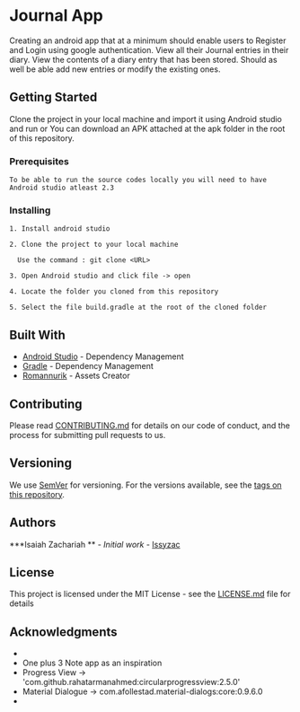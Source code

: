 # Journal App

Creating an android app that at a minimum should enable users to Register and Login using google authentication. View all their Journal entries in their diary. View the contents of a diary entry that has been stored. Should as well be able add new entries or modify the existing ones.

## Getting Started

Clone the project in your local machine and import it using Android studio and run or You can download an APK attached at the apk folder in the root of this repository.

### Prerequisites

```
To be able to run the source codes locally you will need to have Android studio atleast 2.3

```

### Installing

```
1. Install android studio 

2. Clone the project to your local machine

  Use the command : git clone <URL>

3. Open Android studio and click file -> open

4. Locate the folder you cloned from this repository

5. Select the file build.gradle at the root of the cloned folder

```

## Built With

* [Android Studio](https://developer.android.com/studio/) - Dependency Management 
* [Gradle](https://gradle.org/) - Dependency Management
* [Romannurik](https://romannurik.github.io/) - Assets Creator

## Contributing

Please read [CONTRIBUTING.md](https://gist.github.com/PurpleBooth/b24679402957c63ec426) for details on our code of conduct, and the process for submitting pull requests to us.

## Versioning

We use [SemVer](http://semver.org/) for versioning. For the versions available, see the [tags on this repository](https://github.com/your/project/tags). 

## Authors

***Isaiah Zachariah ** - *Initial work* - [Issyzac](https://github.com/issyzac)

## License

This project is licensed under the MIT License - see the [LICENSE.md](LICENSE.md) file for details

## Acknowledgments

* 
* One plus 3 Note app as an inspiration
* Progress View -> 'com.github.rahatarmanahmed:circularprogressview:2.5.0'
* Material Dialogue -> com.afollestad.material-dialogs:core:0.9.6.0
* 
